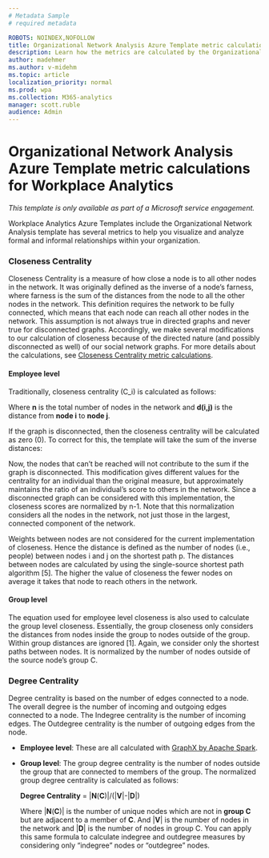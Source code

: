 ```yaml
---
# Metadata Sample
# required metadata

ROBOTS: NOINDEX,NOFOLLOW
title: Organizational Network Analysis Azure Template metric calculations
description: Learn how the metrics are calculated by the Organizational Network Analysis Azure Template for Workplace Analytics
author: madehmer
ms.author: v-midehm
ms.topic: article
localization_priority: normal 
ms.prod: wpa
ms.collection: M365-analytics
manager: scott.ruble
audience: Admin
---
```

# Organizational Network Analysis Azure Template metric calculations for Workplace Analytics

_This template is only available as part of a Microsoft service engagement._

Workplace Analytics Azure Templates include the Organizational Network Analysis template has several metrics to help you visualize and analyze formal and informal relationships within your organization. 

### Closeness Centrality

Closeness Centrality is a measure of how close a node is to all other nodes in the network. It was originally defined as the inverse of a node’s farness, where farness is the sum of the distances from the node to all the other nodes in the network.  This definition requires the network to be fully connected, which means that each node can reach all other nodes in the network. This assumption is not always true in directed graphs and never true for disconnected graphs. Accordingly, we make several modifications to our calculation of closeness because of the directed nature (and possibly disconnected as well) of our social network graphs. For more details about the calculations, see [Closeness Centrality metric calculations]().

#### Employee level

Traditionally, closeness centrality (C_i) is calculated as follows:  


Where **n** is the total number of nodes in the network and **d(i,j)** is the distance from **node i** to **node j**.

If the graph is disconnected, then the closeness centrality will be calculated as zero (0). To correct for this, the template will take the sum of the inverse distances:

Now, the nodes that can’t be reached will not contribute to the sum if the graph is disconnected. This modification gives different values for the centrality for an individual than the original measure, but approximately maintains the ratio of an individual’s score to others in the network. Since a disconnected graph can be considered with this implementation, the closeness scores are normalized by n-1. Note that this normalization considers all the nodes in the network, not just those in the largest, connected component of the network.

Weights between nodes are not considered for the current implementation of closeness.  Hence the distance is defined as the number of nodes (i.e., people) between nodes i and j on the shortest path p.  The distances between nodes are calculated by using the single-source shortest path algorithm [5].   The higher the value of closeness the fewer nodes on average it takes that node to reach others in the network.

#### Group level

The equation used for employee level closeness is also used to calculate the group level closeness. Essentially, the group closeness only considers the distances from nodes inside the group to nodes outside of the group.  Within group distances are ignored [1]. Again, we consider only the shortest paths between nodes. It is normalized by the number of nodes outside of the source node’s group C.

### Degree Centrality

Degree centrality is based on the number of edges connected to a node. The overall degree is the number of incoming and outgoing edges connected to a node. The Indegree centrality is the number of incoming edges. The Outdegree centrality is the number of outgoing edges from the node.

* **Employee level**: These are all calculated with [GraphX by Apache Spark](https://spark.apache.org/graphx/).
* **Group level**: The group degree centrality is the number of nodes outside the group that are connected to members of the group. The normalized group degree centrality is calculated as follows:

    **Degree Centrality** = |**N**(**C**)|/(|**V**|-|**D**|)
   
   Where |**N**(**C**)| is the number of unique nodes which are not in **group C** but are adjacent to a member of **C**. And |**V**| is the number of nodes in the network and |**D**| is the number of nodes in group C. You can apply this same formula  to calculate indegree and outdegree measures by considering only “indegree” nodes or “outdegree” nodes.